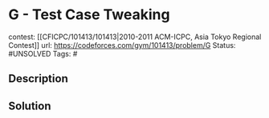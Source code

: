 # G - Test Case Tweaking

contest: [[CFICPC/101413/101413|2010-2011 ACM-ICPC, Asia Tokyo Regional Contest]]
url: https://codeforces.com/gym/101413/problem/G
Status: #UNSOLVED
Tags: #

## Description

## Solution

